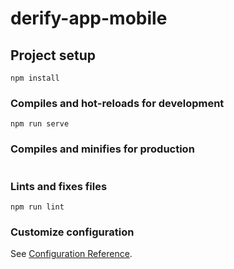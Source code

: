 # derify-app-mobile

## Project setup
```
npm install
```

### Compiles and hot-reloads for development
```
npm run serve
```

### Compiles and minifies for production
```

```

### Lints and fixes files
```
npm run lint
```

### Customize configuration
See [Configuration Reference](https://cli.vuejs.org/config/).
